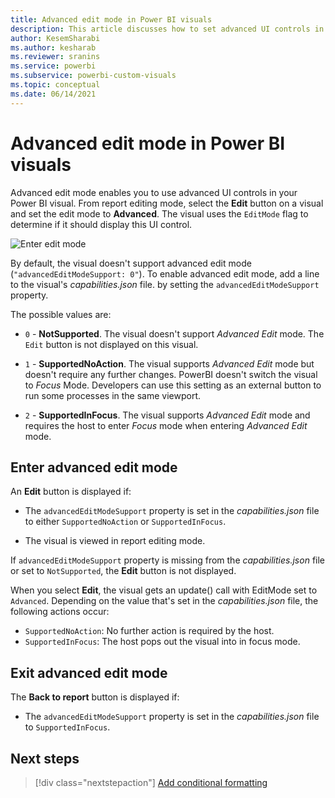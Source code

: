 ```yaml
---
title: Advanced edit mode in Power BI visuals
description: This article discusses how to set advanced UI controls in Power BI visuals.
author: KesemSharabi
ms.author: kesharab
ms.reviewer: sranins
ms.service: powerbi
ms.subservice: powerbi-custom-visuals
ms.topic: conceptual
ms.date: 06/14/2021
---
```


# Advanced edit mode in Power BI visuals

Advanced edit mode enables you to use advanced UI controls in your Power BI visual. From report editing mode, select the **Edit** button on a visual and set the edit mode to **Advanced**. The visual uses the `EditMode` flag to determine if it should display this UI control.

![Enter edit mode](media/advanced-edit-mode/edit-mode.png)

By default, the visual doesn't support advanced edit mode (`"advancedEditModeSupport: 0"`). To enable advanced edit mode, add a line to the visual's *capabilities.json* file. by setting the `advancedEditModeSupport` property.

The possible values are:

* `0` - **NotSupported**. The visual doesn't support *Advanced Edit* mode. The `Edit` button is not displayed on this visual.

* `1` - **SupportedNoAction**. The visual supports *Advanced Edit* mode but doesn't require any further changes.
PowerBI doesn't switch the visual to *Focus* Mode. Developers can use this setting as an external button to run some processes in the same viewport.

* `2` - **SupportedInFocus**. The visual supports *Advanced Edit* mode and requires the host to enter *Focus* mode when entering *Advanced Edit* mode.

## Enter advanced edit mode

An **Edit** button is displayed if:

* The `advancedEditModeSupport` property is set in the *capabilities.json* file to either `SupportedNoAction` or `SupportedInFocus`.

* The visual is viewed in report editing mode.

If `advancedEditModeSupport` property is missing from the *capabilities.json* file or set to `NotSupported`, the **Edit** button is not displayed.

When you select **Edit**, the visual gets an update() call with EditMode set to `Advanced`. Depending on the value that's set in the *capabilities.json* file, the following actions occur:

* `SupportedNoAction`: No further action is required by the host.
* `SupportedInFocus`: The host pops out the visual into in focus mode.

## Exit advanced edit mode

The **Back to report** button is displayed if:

* The `advancedEditModeSupport` property is set in the *capabilities.json* file to `SupportedInFocus`.

## Next steps

> [!div class="nextstepaction"]
> [Add conditional formatting](conditional-format.md)
